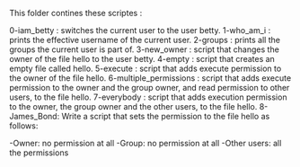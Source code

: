This folder contines these scriptes :

0-iam_betty : switches the current user to the user betty.
1-who_am_i  : prints the effective username of the current user.
2-groups    : prints all the groups the current user is part of.
3-new_owner : script that changes the owner of the file hello to the user betty.
4-empty     : script that creates an empty file called hello.
5-execute   : script that adds execute permission to the owner of the file hello.
6-multiple_permissions : script that adds execute permission to the owner and the group owner, and read permission to other users, to the file hello.
7-everybody : script that adds execution permission to the owner, the group owner and the other users, to the file hello.
8-James_Bond: Write a script that sets the permission to the file hello as follows:

-Owner: no permission at all
-Group: no permission at all
-Other users: all the permissions

